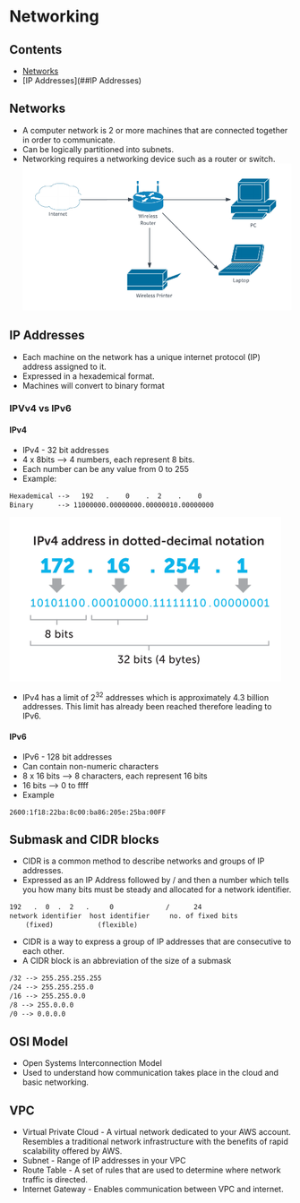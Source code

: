 # Networking

## Contents
* [Networks](##Networks)
* [IP Addresses](##IP Addresses)



## Networks
* A computer network is 2 or more machines that are connected together in order to communicate.
* Can be logically partitioned into subnets.
* Networking requires a networking device such as a router or switch.    
![diagram](images/simplenetworkdiagram.png)

## IP Addresses
* Each machine on the network has a unique internet protocol (IP) address assigned to it.
* Expressed in a hexademical format.
* Machines will convert to binary format
### IPVv4 vs IPv6
#### IPv4
* IPv4 - 32 bit addresses
* 4 x 8bits --> 4 numbers, each represent 8 bits.
* Each number can be any value from 0 to 255
* Example:    
```
Hexademical -->   192   .    0    .  2    .    0
Binary      --> 11000000.00000000.00000010.00000000
```   
![ipv4](images/ipv4.png)

* IPv4 has a limit of 2<sup>32</sup> addresses which is approximately 4.3 billion addresses. This limit has already been reached therefore leading to IPv6.
#### IPv6
* IPv6 - 128 bit addresses
* Can contain non-numeric characters
* 8 x 16 bits --> 8 characters, each represent 16 bits
* 16 bits --> 0 to ffff
* Example
```
2600:1f18:22ba:8c00:ba86:205e:25ba:00FF
```

## Submask and CIDR blocks
* CIDR is a common method to describe networks and groups of IP addresses.
* Expressed as an IP Address followed by / and then a number which tells you how many bits must be steady and allocated for a network identifier.
```
192   .  0  .  2   .     0             /      24
network identifier  host identifier     no. of fixed bits
    (fixed)           (flexible)
```

* CIDR is a way to express a group of IP addresses that are consecutive to each other.
*  A CIDR block is an abbreviation of the size of a submask
```
/32 --> 255.255.255.255
/24 --> 255.255.255.0
/16 --> 255.255.0.0
/8 --> 255.0.0.0
/0 --> 0.0.0.0
```

## OSI Model
* Open Systems Interconnection Model
* Used to understand how communication takes place in the cloud and basic networking.

## VPC
* Virtual Private Cloud - A virtual network dedicated to your AWS account. Resembles a traditional network infrastructure with the benefits of rapid scalability offered by AWS.
* Subnet - Range of IP addresses in your VPC
* Route Table - A set of rules that are used to determine where network traffic is directed.
* Internet Gateway - Enables communication between VPC and internet.
